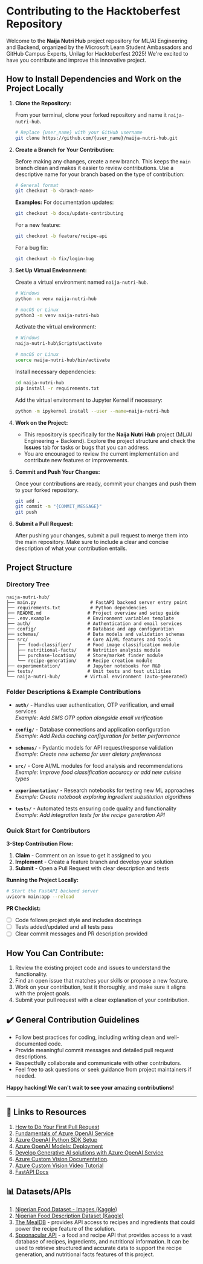 # Contributing to the Hacktoberfest Repository

Welcome to the **Naija Nutri Hub** project repository for ML/AI Engineering and Backend, organized by the Microsoft Learn Student Ambassadors and GitHub Campus Experts, Unilag for Hacktoberfest 2025! We're excited to have you contribute and improve this innovative project.

## How to Install Dependencies and Work on the Project Locally

1. **Clone the Repository:**

   From your terminal, clone your forked repository and name it `naija-nutri-hub`.

   ```bash
   # Replace {user_name} with your GitHub username
   git clone https://github.com/{user_name}/naija-nutri-hub.git
   ```

2. **Create a Branch for Your Contribution:**

   Before making any changes, create a new branch. This keeps the `main` branch clean and makes it easier to review contributions.
   Use a descriptive name for your branch based on the type of contribution:
   ```bash
   # General format
   git checkout -b <branch-name>
   ```
   **Examples:**
   For documentation updates:
   ```bash
   git checkout -b docs/update-contributing
   ```
   For a new feature:

   ```bash
   git checkout -b feature/recipe-api
   ```
   For a bug fix:
   ```bash
   git checkout -b fix/login-bug
   ```

3. **Set Up Virtual Environment:**

   Create a virtual environment named `naija-nutri-hub`.

   ```bash
   # Windows
   python -m venv naija-nutri-hub

   # macOS or Linux
   python3 -m venv naija-nutri-hub
   ```

   Activate the virtual environment:

   ```bash
   # Windows
   naija-nutri-hub\Scripts\activate

   # macOS or Linux
   source naija-nutri-hub/bin/activate
   ```

   Install necessary dependencies:

   ```bash
   cd naija-nutri-hub
   pip install -r requirements.txt
   ```

   Add the virtual environment to Jupyter Kernel if necessary:

   ```bash
   python -m ipykernel install --user --name=naija-nutri-hub
   ```
   
4. **Work on the Project:**

   - This repository is specifically for the **Naija Nutri Hub** project (ML/AI Engineering + Backend). Explore the project structure and check the **Issues** tab for tasks or bugs that you can address. 
   - You are encouraged to review the current implementation and contribute new features or improvements.

5. **Commit and Push Your Changes:**

   Once your contributions are ready, commit your changes and push them to your forked repository.

   ```bash
   git add .
   git commit -m "{COMMIT_MESSAGE}"
   git push
   ```

6. **Submit a Pull Request:**

   After pushing your changes, submit a pull request to merge them into the main repository. Make sure to include a clear and concise description of what your contribution entails.

## Project Structure

### Directory Tree
```
naija-nutri-hub/
├── main.py                    # FastAPI backend server entry point
├── requirements.txt           # Python dependencies
├── README.md                 # Project overview and setup guide
├── .env.example              # Environment variables template
├── auth/                     # Authentication and email services
├── config/                   # Database and app configuration
├── schemas/                  # Data models and validation schemas
├── src/                      # Core AI/ML features and tools
│   ├── food-classifier/      # Food image classification module
│   ├── nutritional-facts/    # Nutrition analysis module
│   ├── purchase-location/    # Store/market finder module
│   └── recipe-generation/    # Recipe creation module
├── experimentation/          # Jupyter notebooks for R&D
├── tests/                    # Unit tests and test utilities
└── naija-nutri-hub/         # Virtual environment (auto-generated)
```

### Folder Descriptions & Example Contributions

- **`auth/`** - Handles user authentication, OTP verification, and email services  
  *Example: Add SMS OTP option alongside email verification*

- **`config/`** - Database connections and application configuration  
  *Example: Add Redis caching configuration for better performance*

- **`schemas/`** - Pydantic models for API request/response validation  
  *Example: Create new schema for user dietary preferences*

- **`src/`** - Core AI/ML modules for food analysis and recommendations  
  *Example: Improve food classification accuracy or add new cuisine types*

- **`experimentation/`** - Research notebooks for testing new ML approaches  
  *Example: Create notebook exploring ingredient substitution algorithms*

- **`tests/`** - Automated tests ensuring code quality and functionality  
  *Example: Add integration tests for the recipe generation API*

### Quick Start for Contributors

**3-Step Contribution Flow:**
1. **Claim** - Comment on an issue to get it assigned to you
2. **Implement** - Create a feature branch and develop your solution
3. **Submit** - Open a Pull Request with clear description and tests

**Running the Project Locally:**
```bash
# Start the FastAPI backend server
uvicorn main:app --reload
```

**PR Checklist:**
- [ ] Code follows project style and includes docstrings
- [ ] Tests added/updated and all tests pass
- [ ] Clear commit messages and PR description provided

## How You Can Contribute:

1. Review the existing project code and issues to understand the functionality.
2. Find an open issue that matches your skills or propose a new feature.
3. Work on your contribution, test it thoroughly, and make sure it aligns with the project goals.
4. Submit your pull request with a clear explanation of your contribution.

## ✔️ General Contribution Guidelines

- Follow best practices for coding, including writing clean and well-documented code.
- Provide meaningful commit messages and detailed pull request descriptions.
- Respectfully collaborate and communicate with other contributors.
- Feel free to ask questions or seek guidance from project maintainers if needed.

**Happy hacking! We can't wait to see your amazing contributions!**

---

## 🔗 Links to Resources

1. [How to Do Your First Pull Request](https://youtu.be/nkuYH40cjo4?si=Cb6U2EKVR_Ns4RLw)
2. [Fundamentals of Azure OpenAI Service](https://learn.microsoft.com/en-us/training/modules/explore-azure-openai/?wt.mc_id=studentamb_217190)
3. [Azure OpenAI Python SDK Setup](https://learn.microsoft.com/en-us/azure/ai-foundry/openai/supported-languages?tabs=dotnet-secure%2Csecure%2Cpython-key%2Ccommand&pivots=programming-language-python?wt.mc_id=studentamb_217190)
4. [Azure OpenAI Models: Deployment](https://learn.microsoft.com/azure/ai-services/openai/how-to/working-with-models?tabs=powershell?wt.mc_id=studentamb_217190)
5. [Develop Generative AI solutions with Azure OpenAI Service](https://learn.microsoft.com/en-us/training/paths/develop-ai-solutions-azure-openai/?wt.mc_id=studentamb_217190)
6. [Azure Custom Vision Documentation](https://learn.microsoft.com/en-us/azure/ai-services/custom-vision-service/quickstarts/image-classification?tabs=windows%2Cvisual-studio&pivots=programming-language-python).
7. [Azure Custom Vision Video Tutorial](https://www.youtube.com/watch?v=PSHZJC1VvvI)
8. [FastAPI Docs](https://fastapi.tiangolo.com/tutorial/)

## 📊 Datasets/APIs
1. [Nigerian Food Dataset - Images (Kaggle)](https://www.kaggle.com/datasets/elinteerie/nigeria-food-ai-dataset/data)
2. [Nigerian Food Description Dataset (Kaggle)](https://www.kaggle.com/datasets/franklycypher/nigerian-foods)
3. [The MealDB](https://www.themealdb.com/) - provides API access to recipes and ingredients that could power the recipe feature of the solution.
4. [Spoonacular API](https://spoonacular.com/food-api) - a food and recipe API that provides access to a vast database of recipes, ingredients, and nutritional information. It can be used to retrieve structured and accurate data to support the recipe generation, and nutritional facts features of this project.
